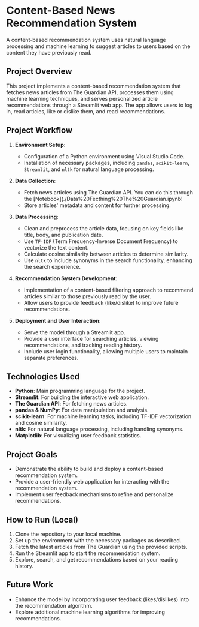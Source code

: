 # Content-Based News Recommendation System

A content-based recommendation system uses natural language processing and machine learning to suggest articles to users based on the content they have previously read.

## Project Overview

This project implements a content-based recommendation system that fetches news articles from The Guardian API, processes them using machine learning techniques, and serves personalized article recommendations through a Streamlit web app. The app allows users to log in, read articles, like or dislike them, and read recommendations.

## Project Workflow

1. **Environment Setup**:
   - Configuration of a Python environment using Visual Studio Code.
   - Installation of necessary packages, including `pandas`, `scikit-learn`, `Streamlit`, and `nltk` for natural language processing.

2. **Data Collection**:
   - Fetch news articles using The Guardian API. You can do this through the [Notebook](./Data%20Fecthing%20The%20Guardian.ipynb! 
   - Store articles' metadata and content for further processing.

3. **Data Processing**:
   - Clean and preprocess the article data, focusing on key fields like title, body, and publication date.
   - Use `TF-IDF` (Term Frequency-Inverse Document Frequency) to vectorize the text content.
   - Calculate cosine similarity between articles to determine similarity.
   - Use `nltk` to include synonyms in the search functionality, enhancing the search experience.

4. **Recommendation System Development**:
   - Implementation of a content-based filtering approach to recommend articles similar to those previously read by the user.
   - Allow users to provide feedback (like/dislike) to improve future recommendations.

5. **Deployment and User Interaction**:
   - Serve the model through a Streamlit app.
   - Provide a user interface for searching articles, viewing recommendations, and tracking reading history.
   - Include user login functionality, allowing multiple users to maintain separate preferences.

## Technologies Used

- **Python**: Main programming language for the project.
- **Streamlit**: For building the interactive web application.
- **The Guardian API**: For fetching news articles.
- **pandas & NumPy**: For data manipulation and analysis.
- **scikit-learn**: For machine learning tasks, including TF-IDF vectorization and cosine similarity.
- **nltk**: For natural language processing, including handling synonyms.
- **Matplotlib**: For visualizing user feedback statistics.

## Project Goals

- Demonstrate the ability to build and deploy a content-based recommendation system.
- Provide a user-friendly web application for interacting with the recommendation system.
- Implement user feedback mechanisms to refine and personalize recommendations.

## How to Run (Local)

1. Clone the repository to your local machine.
2. Set up the environment with the necessary packages as described.
3. Fetch the latest articles from The Guardian using the provided scripts.
4. Run the Streamlit app to start the recommendation system.
5. Explore, search, and get recommendations based on your reading history.

## Future Work

- Enhance the model by incorporating user feedback (likes/dislikes) into the recommendation algorithm.
- Explore additional machine learning algorithms for improving recommendations.

